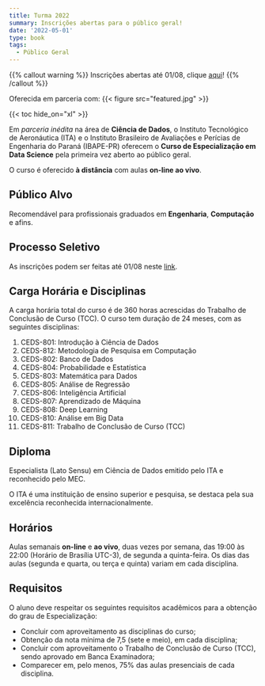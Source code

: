 ```yaml
---
title: Turma 2022
summary: Inscrições abertas para o público geral!
date: '2022-05-01'
type: book
tags:
  - Público Geral
---
```


{{% callout warning %}}
Inscrições abertas até 01/08, clique [aqui](https://forms.gle/Z8ftmqemEuZcUeWr8)!
{{% /callout %}}

Oferecida em parceria com:
{{< figure src="featured.jpg" >}}

{{< toc hide_on="xl" >}}

Em *parceria inédita* na área de **Ciência de Dados**, o Instituto Tecnológico
de Aeronáutica (ITA) e o Instituto Brasileiro de Avaliações e Perícias de
Engenharia do Paraná (IBAPE-PR) oferecem o **Curso de
Especialização em Data Science** pela primeira vez aberto ao público geral.

O curso é oferecido **à distância** com aulas **on-line ao vivo**.

## Público Alvo

Recomendável para profissionais graduados em **Engenharia**, **Computação** e afins.

## Processo Seletivo

As inscrições podem ser feitas até 01/08 neste
[link](https://forms.gle/Z8ftmqemEuZcUeWr8).

## Carga Horária e Disciplinas

A carga horária total do curso é de 360 horas acrescidas do Trabalho de
Conclusão de Curso (TCC). O curso tem duração de 24 meses, com as seguintes
disciplinas:

1. CEDS-801: Introdução à Ciência de Dados
2. CEDS-812: Metodologia de Pesquisa em Computação
3. CEDS-802: Banco de Dados
4. CEDS-804: Probabilidade e Estatística
5. CEDS-803: Matemática para Dados
6. CEDS-805: Análise de Regressão
7. CEDS-806: Inteligência Artificial
8. CEDS-807: Aprendizado de Máquina
9. CEDS-808: Deep Learning
10. CEDS-810: Análise em Big Data
11. CEDS-811: Trabalho de Conclusão de Curso (TCC)

## Diploma

Especialista (Lato Sensu) em Ciência de Dados emitido pelo ITA e reconhecido
pelo MEC.

O ITA é uma instituição de ensino superior e pesquisa, se destaca pela sua
excelência reconhecida internacionalmente.

## Horários

Aulas semanais **on-line** e **ao vivo**, duas vezes por semana, das 19:00 às
22:00 (Horário de Brasília UTC-3), de segunda a quinta-feira. Os dias das aulas
(segunda e quarta, ou terça e quinta) variam em cada disciplina.

## Requisitos

O aluno deve respeitar os seguintes requisitos acadêmicos para a obtenção do grau de Especialização:

- Concluir com aproveitamento as disciplinas do curso;
- Obtenção da nota mínima de 7,5 (sete e meio), em cada disciplina;
- Concluir com aproveitamento o Trabalho de Conclusão de Curso (TCC), sendo aprovado em Banca Examinadora;
- Comparecer em, pelo menos, 75% das aulas presenciais de cada disciplina.
